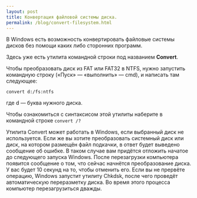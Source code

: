 ```yaml
---
layout: post
title: Конвертация файловой системы диска.
permalink: /blog/convert-filesystem.html
---
```

В Windows есть возможность конвертировать файловые системы дисков без помощи каких либо сторонних программ.

Здесь уже есть утилита командной строки под названием **Convert**.
<!--more-->
Чтобы преобразовать диск из FAT или FAT32 в NTFS, нужно запустить командную строку («Пуск» — «выполнить» — cmd), и написать там следующее:

```convert d:/fs:ntfs```

где d — буква нужного диска.

Чтобы ознакомиться с синтаксисом этой утилиты наберите в командной строке ``convert /?``

Утилита Convert может работать в Windows, если выбранный диск не используется. Если же вы хотите преобразовать системный диск или диск, на котором размещён файл подкачки, в ответ будет выведено сообщение об ошибке. В таком случае вам придётся отложить начатое до следующего запуска Windows. После перезагрузки компьютера появится сообщение о том, что сейчас начнётся преобразование диска. У вас будет 10 секунд на то, чтобы отменить его. Если вы не прервёте операцию, Windows запустит утилиту Chkdsk, после чего проведёт автоматическую переразметку диска. Во время этого процесса компьютер перезагрузиться дважды.
